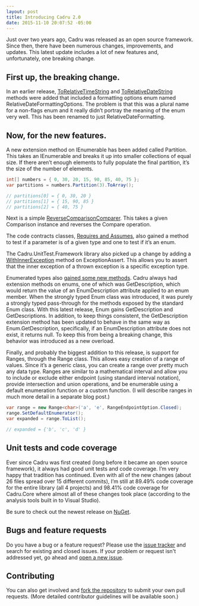 ```yaml
---
layout: post
title: Introducing Cadru 2.0
date: 2015-11-10 20:07:52 -05:00
---
```


Just over two years ago, Cadru was released as an open source framework. Since then, there have been numerous changes, improvements, and updates. This latest update includes a lot of new features and, unfortunately, one breaking change.

## First up, the breaking change.

In an earlier release, [ToRelativeTimeString](https://github.com/scottdorman/cadru/commit/6102e4fdeeddcb6a28cfb10c2c38498ed97bc632) and [ToRelativeDateString](https://github.com/scottdorman/cadru/commit/45286b8f617f7fbf1a46838595f1fb0460e22882) methods were added that included a formatting options enum named RelativeDateFormattingOptions. The problem is that this was a plural name for a non-flags enum and it really didn’t portray the meaning of the enum very well. This has been renamed to just RelativeDateFormatting.

## Now, for the new features.

A new extension method on IEnumerable has been added called Partition. This takes an IEnumerable and breaks it up into smaller collections of equal size. If there aren’t enough elements to fully populate the final partition, it’s the size of the number of elements.

```csharp
int[] numbers = { 0, 30, 20, 15, 90, 85, 40, 75 }; 
var partitions = numbers.Partition(3).ToArray(); 

// partitions[0] = { 0, 30, 20 }
// partitions[1] = { 15, 90, 85 }
// partitions[2] = { 40, 75 }
```

Next is a simple [ReverseComparisonComparer](https://github.com/scottdorman/cadru/commit/6d3f6ebdd7bf94f8da4c505e2a2d126a103eadf7). This takes a given Comparison<T> instance and reverses the Compare operation.

The code contracts classes, [Requires and Assumes](https://github.com/scottdorman/cadru/commit/5116b74f3e6388f26c8d0f115c7c794e2fc72712), also gained a method to test if a parameter is of a given type and one to test if it’s an enum.

The Cadru.UnitTest.Framework library also picked up a change by adding a [WithInnerException](https://github.com/scottdorman/cadru/commit/c4cd4d9ea04ec71c7c42e7bc108322a81496dbec) method on ExceptionAssert. This allows you to assert that the inner exception of a thrown exception is a specific exception type.

Enumerated types also [gained some new methods](https://github.com/scottdorman/cadru/commit/187f1970f528894d59be54105239870ecafbe83b). Cadru always had extension methods on enums, one of which was GetDescription, which would return the value of an EnumDescription attribute applied to an enum member. When the strongly typed Enum<T> class was introduced, it was purely a strongly typed pass-through for the methods exposed by the standard Enum class. With this latest release, Enum<T> gains GetDescription and GetDescriptions. In addition, to keep things consistent, the GetDescription extension method has been updated to behave in the same way as Enum<T>.GetDescription, specifically, if an EnumDescription attribute does not exist, it returns null. To keep this from being a breaking change, this behavior was introduced as a new overload.

Finally, and probably the biggest addition to this release, is support for Ranges, through the Range<T> class. This allows easy creation of a range of values. Since it’s a generic class, you can create a range over pretty much any data type. Ranges are similar to a mathematical interval and allow you to include or exclude either endpoint (using standard interval notation), provide intersection and union operations, and be enumerable using a default enumeration function or a custom function. (I will describe ranges in much more detail in a separate blog post.)

```csharp
var range = new Range<char>('a', 'e', RangeEndpointOption.Closed);
range.SetDefaultEnumerator();
var expanded = range.ToList();

// expanded = {'b', 'c', 'd' }
```

## Unit tests and code coverage

Ever since Cadru was first created (long before it became an open source framework), it always had good unit tests and code coverage. I’m very happy that tradition has continued. Even with all of the new changes (about 26 files spread over 15 different commits), I’m still at 89.49% code coverage for the entire library (all 4 projects) and 98.41% code coverage for Cadru.Core where almost all of these changes took place (according to the analysis tools built in to Visual Studio).

Be sure to check out the newest release on [NuGet](https://www.nuget.org/packages?q=Tags%3A%22cadru%22).

## [](https://github.com/scottdorman/cadru/blob/master/README.md#bugs-and-feature-requests)Bugs and feature requests

Do you have a bug or a feature request? Please use the [issue tracker](https://github.com/scottdorman/cadru/issues) and search for existing and closed issues. If your problem or request isn't addressed yet, go ahead and [open a new issue](https://github.com/scottdorman/cadru/issues/new). 

## [](https://github.com/scottdorman/cadru/blob/master/README.md#contributing)Contributing

You can also get involved and [fork the repository](https://github.com/scottdorman/cadru/fork) to submit your own pull requests. (More detailed contributor guidelines will be available soon.)
